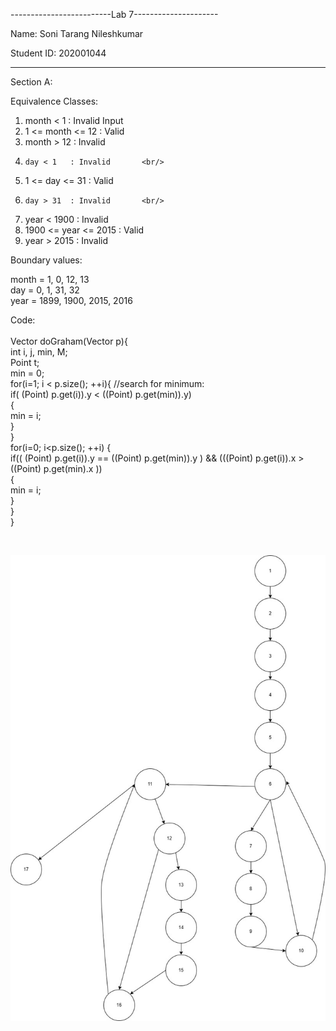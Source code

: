 -------------------------Lab 7---------------------

Name: Soni Tarang Nileshkumar

Student ID: 202001044

--------------------------


Section A:

Equivalence Classes:


1.  month < 1   : Invalid Input  <br/>
2.  1 <= month <= 12  : Valid    <br/>
3.   month > 12  : Invalid       <br/>
4.     day < 1   : Invalid       <br/>
5.   1 <= day <= 31  : Valid     <br/>
6.     day > 31  : Invalid       <br/>
7.    year < 1900 : Invalid      <br/>
8.   1900 <= year <= 2015  : Valid <br/>
9.    year > 2015  : Invalid     <br/>

Boundary values:  <br/>

 month = 1, 0, 12, 13  <br/>
 day = 0, 1, 31, 32  <br/>
 year = 1899, 1900, 2015, 2016 <br/>
 

Code: <br/>
<br/>
Vector doGraham(Vector p){<br/>
       int i, j, min, M;<br/>
       Point t;<br/>
       min = 0;<br/>
       for(i=1; i < p.size(); ++i){  //search for minimum:<br/>
          if( (Point) p.get(i)).y < ((Point) p.get(min)).y)<br/>
          {<br/>
            min = i;<br/>
          }<br/>
      }<br/>
       for(i=0; i<p.size(); ++i) {   <br/>
         if((  (Point) p.get(i)).y == ((Point) p.get(min)).y ) && (((Point) p.get(i)).x >((Point) p.get(min).x ))<br/>
            {<br/>
               min = i;<br/>
            }<br/>
         }<br/>
     }<br/>

<br/>


![CFG Graph](https://github.com/tns11/Lab-7_202001044/blob/main/CFG_Graph.jpg)
